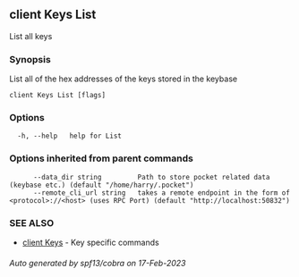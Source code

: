 ## client Keys List

List all keys

### Synopsis

List all of the hex addresses of the keys stored in the keybase

```
client Keys List [flags]
```

### Options

```
  -h, --help   help for List
```

### Options inherited from parent commands

```
      --data_dir string         Path to store pocket related data (keybase etc.) (default "/home/harry/.pocket")
      --remote_cli_url string   takes a remote endpoint in the form of <protocol>://<host> (uses RPC Port) (default "http://localhost:50832")
```

### SEE ALSO

* [client Keys](client_Keys.md)	 - Key specific commands

###### Auto generated by spf13/cobra on 17-Feb-2023
